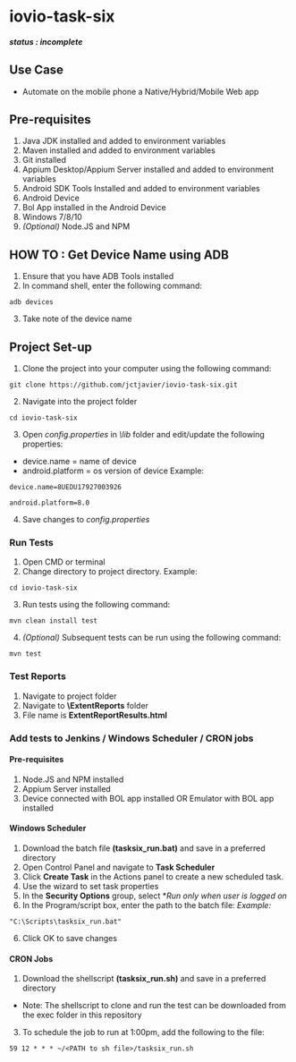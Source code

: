 # iovio-task-six
##### status : *incomplete*

## Use Case
* Automate on the mobile phone a Native/Hybrid/Mobile Web app

## Pre-requisites
1. Java JDK installed and added to environment variables
2. Maven installed and added to environment variables
3. Git installed
4. Appium Desktop/Appium Server installed and added to environment variables
5. Android SDK Tools Installed and added to environment variables
6. Android Device
7. Bol App installed in the Android Device
8. Windows 7/8/10
9. _(Optional)_ Node.JS and NPM

## HOW TO : Get Device Name using ADB
1. Ensure that you have ADB Tools installed 
2. In command shell, enter the following command:
```
adb devices
```
3. Take note of the device name

## Project Set-up
1. Clone the project into your computer using the following command:
```
git clone https://github.com/jctjavier/iovio-task-six.git
```

2. Navigate into the project folder
```
cd iovio-task-six
```

3. Open *config.properties* in *\lib* folder and edit/update the following properties:
* device.name = name of device
* android.platform = os version of device
Example:
```
device.name=8UEDU17927003926

android.platform=8.0
```
4. Save changes to *config.properties*

### Run Tests
1. Open CMD or terminal
2. Change directory to project directory.
Example:
```
cd iovio-task-six
```

3. Run tests using the following command:
```
mvn clean install test
```

4. _(Optional)_ Subsequent tests can be run using the following command:
```
mvn test
```

### Test Reports
1. Navigate to project folder
2. Navigate to **\ExtentReports** folder
3. File name is **ExtentReportResults.html**

### Add tests to Jenkins / Windows Scheduler / CRON jobs 
#### Pre-requisites
1. Node.JS and NPM installed
2. Appium Server installed
3. Device connected with BOL app installed OR Emulator with BOL app installed

#### Windows Scheduler
1. Download the batch file **(tasksix_run.bat)** and save in a preferred directory
1. Open Control Panel and navigate to **Task Scheduler**
2. Click **Create Task** in the Actions panel to create a new scheduled task.
3. Use the wizard to set task properties
4. In the **Security Options** group, select **Run only when user is logged on*
5. In the Program/script box, enter the path to the batch file:
_Example:_
```
"C:\Scripts\tasksix_run.bat"
```
6. Click OK to save changes

#### CRON Jobs
1. Download the shellscript **(tasksix_run.sh)** and save in a preferred directory
* Note: The shellscript to clone and run the test can be downloaded from the exec folder in this repository
3. To schedule the job to run at 1:00pm, add the following to the file:
```
59 12 * * * ~/<PATH to sh file>/tasksix_run.sh
```